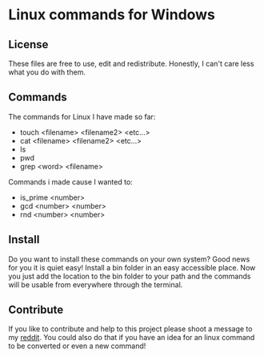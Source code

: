 # Linux commands for Windows

## License

These files are free to use, edit and redistribute. Honestly, I can't care less what you do with them.

## Commands

The commands for Linux I have made so far:

- touch \<filename\> \<filename2\> \<etc...\>
- cat \<filename\> \<filename2\> \<etc...\>
- ls
- pwd
- grep \<word\> \<filename\>

Commands i made cause I wanted to:

- is_prime \<number\>
- gcd \<number\> \<number\>
- rnd \<number\> \<number\>

## Install

Do you want to install these commands on your own system? Good news for you it is quiet easy! Install a bin folder in an easy accessible place. Now you just add the location to the bin folder to your path and the commands will be usable from everywhere through the terminal.

## Contribute

If you like to contribute and help to this project please shoot a message to my [reddit](https://www.reddit.com/user/Blurp_06). You could also do that if you have an idea for an linux command to be converted or even a new command!
